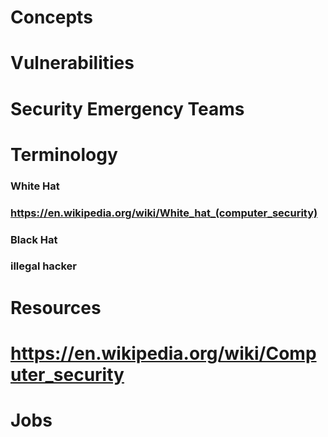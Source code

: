 # Concepts
# Vulnerabilities
# Security Emergency Teams
# Terminology
### White Hat
### https://en.wikipedia.org/wiki/White_hat_(computer_security)
### Black Hat
### illegal hacker
# Resources
# https://en.wikipedia.org/wiki/Computer_security
# Jobs
